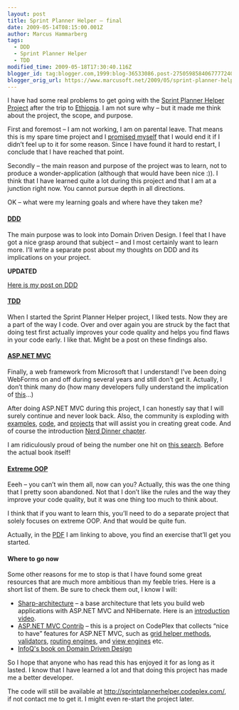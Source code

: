 ```yaml
---
layout: post
title: Sprint Planner Helper – final
date: 2009-05-14T08:15:00.001Z
author: Marcus Hammarberg
tags:
  - DDD
  - Sprint Planner Helper
  - TDD
modified_time: 2009-05-18T17:30:40.116Z
blogger_id: tag:blogger.com,1999:blog-36533086.post-2750598584067777240
blogger_orig_url: https://www.marcusoft.net/2009/05/sprint-planner-helper-final.html
---
```


I have had some real problems to get going with the [Sprint Planner Helper Project](https://www.marcusoft.net/search/label/Sprint%20Planner%20Helper) after the trip to [Ethiopia](https://www.marcusoft.net/2009/05/pictures-from-ethopia.html). I am not sure why – but it made me think about the project, the scope, and purpose.

First and foremost – I am not working, I am on parental leave. That means this is my spare time project and I [promised myself](https://www.marcusoft.net/2009/01/what-to-do-now-sprint-planner-helper.html) that I would end it if I didn’t feel up to it for some reason. Since I have found it hard to restart, I conclude that I have reached that point.

Secondly – the main reason and purpose of the project was to learn, not to produce a wonder-application (although that would have been nice :)). I think that I have learned quite a lot during this project and that I am at a junction right now. You cannot pursue depth in all directions.

OK – what were my learning goals and where have they taken me?

#### [DDD](http://en.wikipedia.org/wiki/Domain-driven_design)

The main purpose was to look into Domain Driven Design. I feel that I have got a nice grasp around that subject – and I most certainly want to learn more. I’ll write a separate post about my thoughts on DDD and its implications on your project.

**UPDATED**

[Here is my post on DDD](https://www.marcusoft.net/2009/05/ddd-whats-deal.html)

#### [TDD](http://en.wikipedia.org/wiki/Test-driven_development)

When I started the Sprint Planner Helper project, I liked tests. Now they are a part of the way I code. Over and over again you are struck by the fact that doing test first actually improves your code quality and helps you find flaws in your code early. I like that. Might be a post on these findings also.

#### [ASP.NET MVC](http://www.asp.net/mvc/)

Finally, a web framework from Microsoft that I understand! I’ve been doing WebForms on and off during several years and still don’t get it. Actually, I don’t think many do (how many developers fully understand the implication of [this](http://emanish.googlepages.com/Asp.Net2.0Lifecycle.PNG)…)

After doing ASP.NET MVC during this project, I can honestly say that I will surely continue and never look back. Also, the community is exploding with [examples](http://blogs.msdn.com/brada/archive/2008/01/29/asp-net-mvc-example-application-over-northwind-with-the-entity-framework.aspx), [code](http://www.codeplex.com/MVCContrib), and [projects](http://code.google.com/p/sharp-architecture/) that will assist you in creating great code. And of course the introduction [Nerd Dinner chapter](https://www.marcusoft.net/2009/03/aspnet-mvc-nerd-dinner-example.html).

I am ridiculously proud of being the number one hit on [this search](http://www.google.com/search?hl=en&q=nerd+dinner+mvc&meta=). Before the actual book itself!

#### [Extreme OOP](http://milano-xpug.pbwiki.com/f/10080616-extreme-oop.pdf)

Eeeh – you can’t win them all, now can you? Actually, this was the one thing that I pretty soon abandoned. Not that I don’t like the rules and the way they improve your code quality, but it was one thing too much to think about.

I think that if you want to learn this, you’ll need to do a separate project that solely focuses on extreme OOP. And that would be quite fun.

Actually, in the [PDF](http://milano-xpug.pbwiki.com/f/10080616-extreme-oop.pdf) I am linking to above, you find an exercise that’ll get you started.

#### Where to go now

Some other reasons for me to stop is that I have found some great resources that are much more ambitious than my feeble tries. Here is a short list of them. Be sure to check them out, I know I will:

- [Sharp-architecture](http://code.google.com/p/sharp-architecture/) – a base architecture that lets you build web applications with ASP.NET MVC and NHibernate. Here is an [introduction video](http://dimecasts.net/Casts/CastDetails/75).
- [ASP.NET MVC Contrib](http://www.codeplex.com/MVCContrib) – this is a project on CodePlex that collects “nice to have” features for ASP.NET MVC, such as [grid helper methods](http://mvccontrib.codeplex.com/Wiki/View.aspx?title=Grid&referringTitle=Home), [validators](http://www.codeplex.com/xval), [routing engines](http://mvccontrib.codeplex.com/Wiki/View.aspx?title=Routing&referringTitle=Home), and [view engines](http://mvccontrib.codeplex.com/Wiki/View.aspx?title=Brail&referringTitle=Home) etc.
- [InfoQ's book on Domain Driven Design](http://www.infoq.com/presentations/model-to-work-evans)

So I hope that anyone who has read this has enjoyed it for as long as it lasted. I know that I have learned a lot and that doing this project has made me a better developer.

The code will still be available at <http://sprintplannerhelper.codeplex.com/>, if not contact me to get it. I might even re-start the project later.
